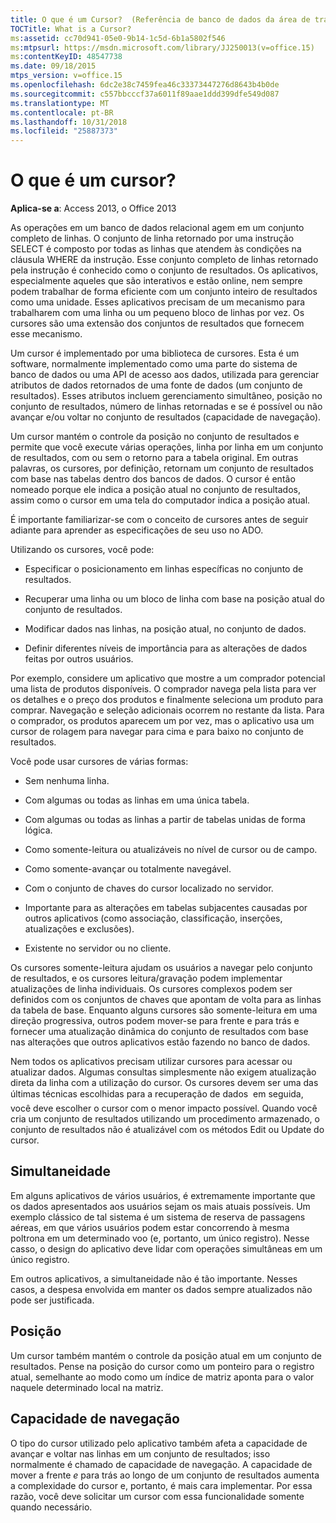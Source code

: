 ```yaml
---
title: O que é um Cursor?  (Referência de banco de dados da área de trabalho do access)
TOCTitle: What is a Cursor?
ms:assetid: cc70d941-05e0-9b14-1c5d-6b1a5802f546
ms:mtpsurl: https://msdn.microsoft.com/library/JJ250013(v=office.15)
ms:contentKeyID: 48547738
ms.date: 09/18/2015
mtps_version: v=office.15
ms.openlocfilehash: 6dc2e38c7459fea46c33373447276d8643b4b0de
ms.sourcegitcommit: c557bbcccf37a6011f89aae1ddd399dfe549d087
ms.translationtype: MT
ms.contentlocale: pt-BR
ms.lasthandoff: 10/31/2018
ms.locfileid: "25887373"
---
```

# <a name="what-is-a-cursor"></a>O que é um cursor?


**Aplica-se a**: Access 2013, o Office 2013

As operações em um banco de dados relacional agem em um conjunto completo de linhas. O conjunto de linha retornado por uma instrução SELECT é composto por todas as linhas que atendem às condições na cláusula WHERE da instrução. Esse conjunto completo de linhas retornado pela instrução é conhecido como o conjunto de resultados. Os aplicativos, especialmente aqueles que são interativos e estão online, nem sempre podem trabalhar de forma eficiente com um conjunto inteiro de resultados como uma unidade. Esses aplicativos precisam de um mecanismo para trabalharem com uma linha ou um pequeno bloco de linhas por vez. Os cursores são uma extensão dos conjuntos de resultados que fornecem esse mecanismo.

Um cursor é implementado por uma biblioteca de cursores. Esta é um software, normalmente implementado como uma parte do sistema de banco de dados ou uma API de acesso aos dados, utilizada para gerenciar atributos de dados retornados de uma fonte de dados (um conjunto de resultados). Esses atributos incluem gerenciamento simultâneo, posição no conjunto de resultados, número de linhas retornadas e se é possível ou não avançar e/ou voltar no conjunto de resultados (capacidade de navegação).

Um cursor mantém o controle da posição no conjunto de resultados e permite que você execute várias operações, linha por linha em um conjunto de resultados, com ou sem o retorno para a tabela original. Em outras palavras, os cursores, por definição, retornam um conjunto de resultados com base nas tabelas dentro dos bancos de dados. O cursor é então nomeado porque ele indica a posição atual no conjunto de resultados, assim como o cursor em uma tela do computador indica a posição atual.

É importante familiarizar-se com o conceito de cursores antes de seguir adiante para aprender as especificações de seu uso no ADO.

Utilizando os cursores, você pode:

  - Especificar o posicionamento em linhas específicas no conjunto de resultados.

  - Recuperar uma linha ou um bloco de linha com base na posição atual do conjunto de resultados.

  - Modificar dados nas linhas, na posição atual, no conjunto de dados.

  - Definir diferentes níveis de importância para as alterações de dados feitas por outros usuários.

Por exemplo, considere um aplicativo que mostre a um comprador potencial uma lista de produtos disponíveis. O comprador navega pela lista para ver os detalhes e o preço dos produtos e finalmente seleciona um produto para comprar. Navegação e seleção adicionais ocorrem no restante da lista. Para o comprador, os produtos aparecem um por vez, mas o aplicativo usa um cursor de rolagem para navegar para cima e para baixo no conjunto de resultados.

Você pode usar cursores de várias formas:

  - Sem nenhuma linha.

  - Com algumas ou todas as linhas em uma única tabela.

  - Com algumas ou todas as linhas a partir de tabelas unidas de forma lógica.

  - Como somente-leitura ou atualizáveis no nível de cursor ou de campo.

  - Como somente-avançar ou totalmente navegável.

  - Com o conjunto de chaves do cursor localizado no servidor.

  - Importante para as alterações em tabelas subjacentes causadas por outros aplicativos (como associação, classificação, inserções, atualizações e exclusões).

  - Existente no servidor ou no cliente.

Os cursores somente-leitura ajudam os usuários a navegar pelo conjunto de resultados, e os cursores leitura/gravação podem implementar atualizações de linha individuais. Os cursores complexos podem ser definidos com os conjuntos de chaves que apontam de volta para as linhas da tabela de base. Enquanto alguns cursores são somente-leitura em uma direção progressiva, outros podem mover-se para frente e para trás e fornecer uma atualização dinâmica do conjunto de resultados com base nas alterações que outros aplicativos estão fazendo no banco de dados.

Nem todos os aplicativos precisam utilizar cursores para acessar ou atualizar dados. Algumas consultas simplesmente não exigem atualização direta da linha com a utilização do cursor. Os cursores devem ser uma das últimas técnicas escolhidas para a recuperação de dados  em seguida, você deve escolher o cursor com o menor impacto possível. Quando você cria um conjunto de resultados utilizando um procedimento armazenado, o conjunto de resultados não é atualizável com os métodos Edit ou Update do cursor.

## <a name="concurrency"></a>Simultaneidade

Em alguns aplicativos de vários usuários, é extremamente importante que os dados apresentados aos usuários sejam os mais atuais possíveis. Um exemplo clássico de tal sistema é um sistema de reserva de passagens aéreas, em que vários usuários podem estar concorrendo à mesma poltrona em um determinado voo (e, portanto, um único registro). Nesse casso, o design do aplicativo deve lidar com operações simultâneas em um único registro.

Em outros aplicativos, a simultaneidade não é tão importante. Nesses casos, a despesa envolvida em manter os dados sempre atualizados não pode ser justificada.

## <a name="position"></a>Posição

Um cursor também mantém o controle da posição atual em um conjunto de resultados. Pense na posição do cursor como um ponteiro para o registro atual, semelhante ao modo como um índice de matriz aponta para o valor naquele determinado local na matriz.

## <a name="scrollability"></a>Capacidade de navegação

O tipo do cursor utilizado pelo aplicativo também afeta a capacidade de avançar e voltar nas linhas em um conjunto de resultados; isso normalmente é chamado de capacidade de navegação. A capacidade de mover a frente *e* para trás ao longo de um conjunto de resultados aumenta a complexidade do cursor e, portanto, é mais cara implementar. Por essa razão, você deve solicitar um cursor com essa funcionalidade somente quando necessário.

